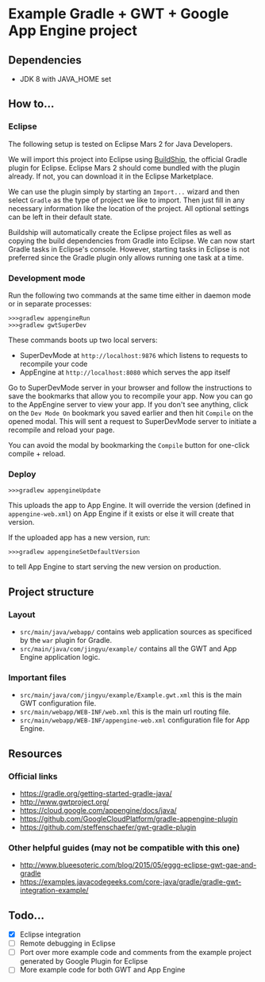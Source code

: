 # Example Gradle + GWT + Google App Engine project

## Dependencies

- JDK 8 with JAVA_HOME set

## How to...

### Eclipse

The following setup is tested on Eclipse Mars 2 for Java Developers.

We will import this project into Eclipse using [BuildShip](http://gradle.org/eclipse/),
the official Gradle plugin for Eclipse. Eclipse Mars 2 should come bundled with the plugin already.
If not, you can download it in the Eclipse Marketplace.

We can use the plugin simply by starting an `Import...` wizard and then select
`Gradle` as the type of project we like to import. Then just fill in any necessary
information like the location of the project. All optional settings can be left in
their default state.

Buildship will automatically create the Eclipse project files as well as copying the build
dependencies from Gradle into Eclipse. We can now start Gradle tasks in Eclipse's console.
However, starting tasks in Eclipse is not preferred since the Gradle plugin only allows
running one task at a time.

### Development mode

Run the following two commands at the same time either in daemon mode or in separate processes:

    >>>gradlew appengineRun
    >>>gradlew gwtSuperDev

These commands boots up two local servers:

- SuperDevMode at `http://localhost:9876` which listens to requests to recompile your code
- AppEngine at `http://localhost:8080` which serves the app itself

Go to SuperDevMode server in your browser and follow the instructions to save the bookmarks that allow you to recompile your app.
Now you can go to the AppEngine server to view your app.
If you don't see anything, click on the `Dev Mode On` bookmark you saved earlier and then hit `Compile` on the opened modal.
This will sent a request to SuperDevMode server to initiate a recompile and reload your page.

You can avoid the modal by bookmarking the `Compile` button for one-click compile + reload.

### Deploy

    >>>gradlew appengineUpdate

This uploads the app to App Engine. It will override the version (defined in `appengine-web.xml`) on App Engine if it exists or else it will create that version.

If the uploaded app has a new version, run:

    >>>gradlew appengineSetDefaultVersion

to tell App Engine to start serving the new version on production.

## Project structure

### Layout

- `src/main/java/webapp/` contains web application sources as specificed by the `war` plugin for Gradle.
- `src/main/java/com/jingyu/example/` contains all the GWT and App Engine application logic.

### Important files

- `src/main/java/com/jingyu/example/Example.gwt.xml` this is the main GWT configuration file.
- `src/main/webapp/WEB-INF/web.xml` this is the main url routing file.
- `src/main/webapp/WEB-INF/appengine-web.xml` configuration file for App Engine.

## Resources

### Official links

- https://gradle.org/getting-started-gradle-java/
- http://www.gwtproject.org/
- https://cloud.google.com/appengine/docs/java/
- https://github.com/GoogleCloudPlatform/gradle-appengine-plugin
- https://github.com/steffenschaefer/gwt-gradle-plugin

### Other helpful guides (may not be compatible with this one)

- http://www.blueesoteric.com/blog/2015/05/eggg-eclipse-gwt-gae-and-gradle
- https://examples.javacodegeeks.com/core-java/gradle/gradle-gwt-integration-example/

## Todo...

- [x] Eclipse integration
- [ ] Remote debugging in Eclipse
- [ ] Port over more example code and comments from the example project generated by Google Plugin for Eclipse
- [ ] More example code for both GWT and App Engine